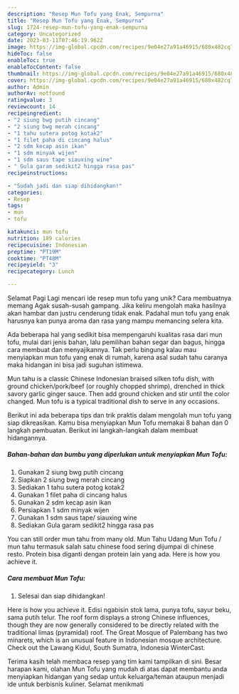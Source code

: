 ```yaml
---
description: "Resep Mun Tofu yang Enak, Sempurna"
title: "Resep Mun Tofu yang Enak, Sempurna"
slug: 1724-resep-mun-tofu-yang-enak-sempurna
category: Uncategorized
date: 2023-03-11T07:46:19.962Z
image: https://img-global.cpcdn.com/recipes/9e04e27a91a46915/680x482cq70/mun-tofu-foto-resep-utama.jpg
hideToc: false
enableToc: true
enableTocContent: false
thumbnail: https://img-global.cpcdn.com/recipes/9e04e27a91a46915/680x482cq70/mun-tofu-foto-resep-utama.jpg
cover: https://img-global.cpcdn.com/recipes/9e04e27a91a46915/680x482cq70/mun-tofu-foto-resep-utama.jpg
author: Admin
authorAv: notfound
ratingvalue: 3
reviewcount: 14
recipeingredient:
- "2 siung bwg putih cincang"
- "2 siung bwg merah cincang"
- "1 tahu sutera potog kotak2"
- "1 filet paha di cincang halus"
- "2 sdm kecap asin ikan"
- "1 sdm minyak wijen"
- "1 sdm saus tape siauxing wine"
- " Gula garam sedikit2 hingga rasa pas"
recipeinstructions:

- "Sudah jadi dan siap dihidangkan!"
categories:
- Resep
tags:
- mun
- tofu

katakunci: mun tofu 
nutrition: 189 calories
recipecuisine: Indonesian
preptime: "PT19M"
cooktime: "PT48M"
recipeyield: "3"
recipecategory: Lunch

---
```



Selamat Pagi Lagi mencari ide resep mun tofu yang unik? Cara membuatnya memang Agak susah-susah gampang. Jika keliru mengolah maka hasilnya akan hambar dan justru cenderung tidak enak. Padahal mun tofu yang enak harusnya kan punya aroma dan rasa yang mampu memancing selera kita.


Ada beberapa hal yang sedikit bisa mempengaruhi kualitas rasa dari mun tofu, mulai dari jenis bahan, lalu pemilihan bahan segar dan bagus, hingga cara membuat dan menyajikannya. Tak perlu bingung kalau mau menyiapkan mun tofu yang enak di rumah, karena asal sudah tahu caranya maka hidangan ini bisa jadi suguhan istimewa.

Mun tahu is a classic Chinese Indonesian braised silken tofu dish, with ground chicken/pork/beef (or roughly chopped shrimp), drenched in thick savory garlic ginger sauce. Then add ground chicken and stir until the color changed. Mun tofu is a typical traditional dish to serve in any occasions.


Berikut ini ada beberapa tips dan trik praktis dalam mengolah mun tofu yang siap dikreasikan. Kamu bisa menyiapkan Mun Tofu memakai 8 bahan dan 0 langkah pembuatan. Berikut ini langkah-langkah dalam membuat hidangannya.

<!--inarticleads1-->

##### Bahan-bahan dan bumbu yang diperlukan untuk menyiapkan Mun Tofu:

1. Gunakan 2 siung bwg putih cincang
1. Siapkan 2 siung bwg merah cincang
1. Sediakan 1 tahu sutera potog kotak2
1. Gunakan 1 filet paha di cincang halus
1. Gunakan 2 sdm kecap asin ikan
1. Persiapkan 1 sdm minyak wijen
1. Gunakan 1 sdm saus tape/ siauxing wine
1. Sediakan  Gula garam sedikit2 hingga rasa pas


You can still order mun tahu from many old. Mun Tahu Udang Mun Tofu / mun tahu termasuk salah satu chinese food sering dijumpai di chinese resto. Protein bisa diganti dengan protein lain yang ada. Here is how you achieve it. 

<!--inarticleads2-->

##### Cara membuat Mun Tofu:


1. Selesai dan siap dihidangkan!

Here is how you achieve it. Edisi ngabisin stok lama, punya tofu, sayur beku, sama putih telur. The roof form displays a strong Chinese influences, though they are now generally considered to be directly related with the traditional limas (pyramidal) roof. The Great Mosque of Palembang has two minarets, which is an unusual feature in Indonesian mosque architecture. Check out the Lawang Kidul, South Sumatra, Indonesia WinterCast. 

Terima kasih telah membaca resep yang tim kami tampilkan di sini. Besar harapan kami, olahan Mun Tofu yang mudah di atas dapat membantu anda menyiapkan hidangan yang sedap untuk keluarga/teman ataupun menjadi ide untuk berbisnis kuliner. Selamat menikmati
